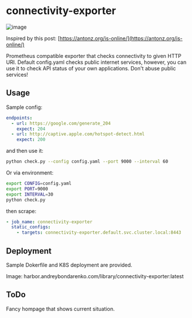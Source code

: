 # connectivity-exporter

![image](https://github.com/user-attachments/assets/30854511-f38c-4ba7-b24b-1a23413f070a)


Inspired by this post: [https://antonz.org/is-online/](https://antonz.org/is-online/)

Prometheus compatible exporter that checks connectivity to given HTTP URI. Default config.yaml checks public internet services, however, you can use it to check API status of your own applications. Don't abuse public services!

## Usage

Sample config:

```yaml
endpoints:
  - url: https://google.com/generate_204
    expect: 204
  - url: http://captive.apple.com/hotspot-detect.html
    expect: 200
```

and then use it:

```bash
python check.py --config config.yaml --port 9000 --interval 60
```

Or via environment:

```bash
export CONFIG=config.yaml
export PORT=9000
export INTERVAL=30
python check.py
```

then scrape:

```yaml
- job_name: connectivity-exporter
  static_configs:
    - targets: connectivity-exporter.default.svc.cluster.local:8443

```

## Deployment

Sample Dokerfile and K8S deployment are provided.

Image: harbor.andreybondarenko.com/library/connectivity-exporter:latest

## ToDo

Fancy hompage that shows current situation.
